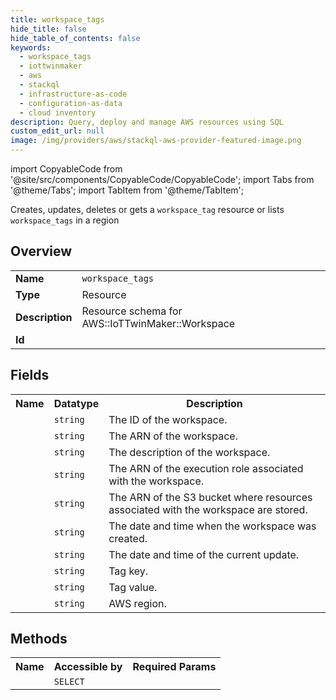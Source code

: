 ```yaml
---
title: workspace_tags
hide_title: false
hide_table_of_contents: false
keywords:
  - workspace_tags
  - iottwinmaker
  - aws
  - stackql
  - infrastructure-as-code
  - configuration-as-data
  - cloud inventory
description: Query, deploy and manage AWS resources using SQL
custom_edit_url: null
image: /img/providers/aws/stackql-aws-provider-featured-image.png
---
```


import CopyableCode from '@site/src/components/CopyableCode/CopyableCode';
import Tabs from '@theme/Tabs';
import TabItem from '@theme/TabItem';

Creates, updates, deletes or gets a <code>workspace_tag</code> resource or lists <code>workspace_tags</code> in a region

## Overview
<table><tbody>
<tr><td><b>Name</b></td><td><code>workspace_tags</code></td></tr>
<tr><td><b>Type</b></td><td>Resource</td></tr>
<tr><td><b>Description</b></td><td>Resource schema for AWS::IoTTwinMaker::Workspace</td></tr>
<tr><td><b>Id</b></td><td><CopyableCode code="aws.iottwinmaker.workspace_tags" /></td></tr>
</tbody></table>

## Fields
<table><tbody><tr><th>Name</th><th>Datatype</th><th>Description</th></tr><tr><td><CopyableCode code="workspace_id" /></td><td><code>string</code></td><td>The ID of the workspace.</td></tr>
<tr><td><CopyableCode code="arn" /></td><td><code>string</code></td><td>The ARN of the workspace.</td></tr>
<tr><td><CopyableCode code="description" /></td><td><code>string</code></td><td>The description of the workspace.</td></tr>
<tr><td><CopyableCode code="role" /></td><td><code>string</code></td><td>The ARN of the execution role associated with the workspace.</td></tr>
<tr><td><CopyableCode code="s3_location" /></td><td><code>string</code></td><td>The ARN of the S3 bucket where resources associated with the workspace are stored.</td></tr>
<tr><td><CopyableCode code="creation_date_time" /></td><td><code>string</code></td><td>The date and time when the workspace was created.</td></tr>
<tr><td><CopyableCode code="update_date_time" /></td><td><code>string</code></td><td>The date and time of the current update.</td></tr>
<tr><td><CopyableCode code="tag_key" /></td><td><code>string</code></td><td>Tag key.</td></tr>
<tr><td><CopyableCode code="tag_value" /></td><td><code>string</code></td><td>Tag value.</td></tr>
<tr><td><CopyableCode code="region" /></td><td><code>string</code></td><td>AWS region.</td></tr>
</tbody></table>

## Methods

<table><tbody>
  <tr>
    <th>Name</th>
    <th>Accessible by</th>
    <th>Required Params</th>
  </tr>
  <tr>
    <td><CopyableCode code="view" /></td>
    <td><code>SELECT</code></td>
    <td><CopyableCode code="region" /></td>
  </tr>
</tbody></table>








